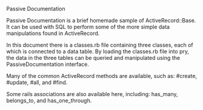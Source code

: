 Passive Documentation

Passive Documentation is a brief homemade sample of ActiveRecord::Base.
It can be used with SQL to perform some of the more simple data manipulations found in ActiveRecord.

In this document there is a classes.rb file containing three classes, each of which is connected to a data table. By loading the classes.rb file into pry, the data in the three tables can be queried and manipulated using the PassiveDocumentation interface.

Many of the common ActiveRecord methods are available, such as: #create, #update, #all, and #find.

Some rails associations are also available here, including: has_many, belongs_to, and has_one_through.
